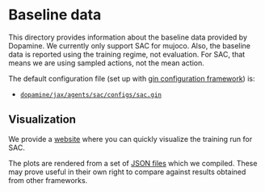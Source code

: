 # Baseline data

This directory provides information about the baseline data provided by
Dopamine. We currently only support SAC for mujoco. Also, the baseline data
is reported using the training regime, not evaluation. For SAC, that means
we are using sampled actions, not the mean action.

The default configuration file (set up with
[gin configuration framework](https://github.com/google/gin-config)) is:

*   [`dopamine/jax/agents/sac/configs/sac.gin`](https://github.com/google/dopamine/blob/master/dopamine/jax/agents/sac/configs/sac.gin)

## Visualization
We provide a [website](https://google.github.io/dopamine/baselines/mujoco/plots.html)
where you can quickly visualize the training run for SAC.

The plots are rendered from a set of
[JSON files](https://github.com/google/dopamine/tree/master/baselines/mujoco/data)
which we compiled. These may prove useful in their own right to compare
against results obtained from other frameworks.


[sac]: https://arxiv.org/abs/1812.05905
